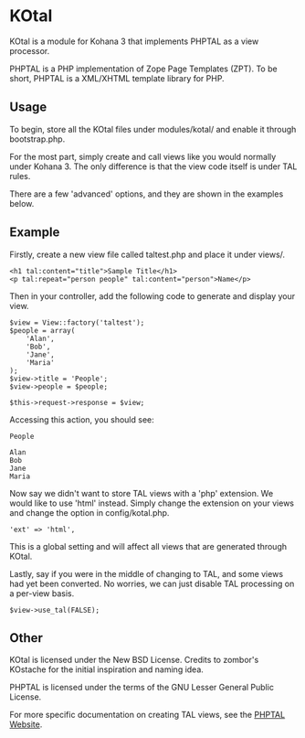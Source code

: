 KOtal
====

KOtal is a module for Kohana 3 that implements PHPTAL as a view processor.

PHPTAL is a PHP implementation of Zope Page Templates (ZPT). To be short, PHPTAL is a XML/XHTML template library for PHP.

Usage
----

To begin, store all the KOtal files under modules/kotal/ and enable it through bootstrap.php.

For the most part, simply create and call views like you would normally under Kohana 3. The only difference is that the view code itself is under TAL rules.

There are a few 'advanced' options, and they are shown in the examples below.

Example
----

Firstly, create a new view file called taltest.php and place it under views/.

	<h1 tal:content="title">Sample Title</h1>
	<p tal:repeat="person people" tal:content="person">Name</p>

Then in your controller, add the following code to generate and display your view.

	$view = View::factory('taltest');
	$people = array(
		'Alan',
		'Bob',
		'Jane',
		'Maria'
	);
	$view->title = 'People';
	$view->people = $people;

	$this->request->response = $view;

Accessing this action, you should see:

	People

	Alan
	Bob
	Jane
	Maria

Now say we didn't want to store TAL views with a 'php' extension. We would like to use 'html' instead. Simply change the extension on your views and change the option in config/kotal.php.

	'ext' => 'html',

This is a global setting and will affect all views that are generated through KOtal.

Lastly, say if you were in the middle of changing to TAL, and some views had yet been converted. No worries, we can just disable TAL processing on a per-view basis.

	$view->use_tal(FALSE);

Other
----

KOtal is licensed under the New BSD License. Credits to zombor's KOstache for the initial inspiration and naming idea.

PHPTAL is licensed under the terms of the GNU Lesser General Public License.

For more specific documentation on creating TAL views, see the [PHPTAL Website](http://phptal.org/).
